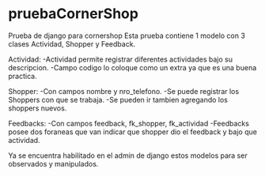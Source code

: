 # pruebaCornerShop

Prueba de django para cornershop Esta prueba contiene 1 modelo con 3 clases Actividad, Shopper y Feedback.

Actividad: -Actividad permite registrar diferentes actividades bajo su descripcion. -Campo codigo lo coloque como un extra ya que es una buena practica.

Shopper: -Con campos nombre y nro_telefono. -Se puede registrar los Shoppers con que se trabaja. -Se pueden ir tambien agregando los shoppers nuevos.

Feedbacks: -Con campos feedback, fk_shopper, fk_actividad -Feedbacks posee dos foraneas que van indicar que shopper dio el feedback y bajo que actividad.

Ya se encuentra habilitado en el admin de django estos modelos para ser observados y manipulados.
